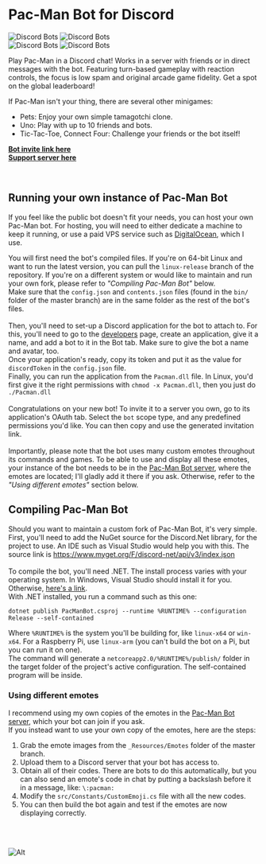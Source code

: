 # Pac-Man Bot for Discord

![Discord Bots](https://discordbots.org/api/widget/status/398127484983443468.svg) ![Discord Bots](https://discordbots.org/api/widget/servers/398127484983443468.svg?noavatar=true)  
![Discord Bots](https://discordbots.org/api/widget/lib/398127484983443468.svg?noavatar=true) ![Discord Bots](https://discordbots.org/api/widget/owner/398127484983443468.svg?noavatar=true)  

Play Pac-Man in a Discord chat! Works in a server with friends or in direct messages with the bot. Featuring turn-based gameplay with reaction controls, the focus is low spam and original arcade game fidelity. Get a spot on the global leaderboard!

If Pac-Man isn't your thing, there are several other minigames:
* Pets: Enjoy your own simple tamagotchi clone.
* Uno: Play with up to 10 friends and bots.
* Tic-Tac-Toe, Connect Four: Challenge your friends or the bot itself!

[**Bot invite link here**](http://bit.ly/pacman-bot)  
[**Support server here**](https://discord.gg/hGHnfda)  

&nbsp;

## Running your own instance of Pac-Man Bot

If you feel like the public bot doesn't fit your needs, you can host your own Pac-Man bot. For hosting, you will need to either dedicate a machine to keep it running, or use a paid VPS service such as [DigitalOcean](https://m.do.co/c/7cbf69c956b7), which I use.  

You will first need the bot's compiled files. If you're on 64-bit Linux and want to run the latest version, you can pull the `linux-release` branch of the repository. If you're on a different system or would like to maintain and run your own fork, please refer to *"Compiling Pac-Man Bot"* below.  
Make sure that the `config.json` and `contents.json` files (found in the `bin/` folder of the master branch) are in the same folder as the rest of the bot's files.  
&nbsp;  
Then, you'll need to set-up a Discord application for the bot to attach to. For this, you'll need to go to the [developers](https://discordapp.com/developers/applications/) page, create an application, give it a name, and add a bot to it in the Bot tab. Make sure to give the bot a name and avatar, too.  
Once your application's ready, copy its token and put it as the value for `discordToken` in the `config.json` file.  
Finally, you can run the application from the `Pacman.dll` file. In Linux, you'd first give it the right permissions with `chmod -x Pacman.dll`, then you just do `./Pacman.dll`  
&nbsp;  
Congratulations on your new bot! To invite it to a server you own, go to its application's OAuth tab. Select the `bot` scope type, and any predefined permissions you'd like. You can then copy and use the generated invitation link.  
&nbsp;  
Importantly, please note that the bot uses many custom emotes throughout its commands and games. To be able to use and display all these emotes, your instance of the bot needs to be in the [Pac-Man Bot server](https://discord.gg/hGHnfda), where the emotes are located; I'll gladly add it there if you ask. Otherwise, refer to the *"Using different emotes"* section below.

## Compiling Pac-Man Bot

Should you want to maintain a custom fork of Pac-Man Bot, it's very simple.  
First, you'll need to add the NuGet source for the Discord.Net library, for the project to use. An IDE such as Visual Studio would help you with this. The source link is https://www.myget.org/F/discord-net/api/v3/index.json   
&nbsp;  
To compile the bot, you'll need .NET. The install process varies with your operating system. In Windows, Visual Studio should install it for you. Otherwise, [here's a link](https://www.microsoft.com/net/learn/get-started-with-dotnet-tutorial).  
With .NET installed, you run a command such as this one:  

    dotnet publish PacManBot.csproj --runtime %RUNTIME% --configuration Release --self-contained

Where `%RUNTIME%` is the system you'll be building for, like `linux-x64` or `win-x64`. For a Raspberry Pi, use `linux-arm` (you can't build the bot on a Pi, but you can run it on one).  
The command will generate a `netcoreapp2.0/%RUNTIME%/publish/` folder in the target folder of the project's active configuration. The self-contained program will be inside.  


### Using different emotes

I recommend using my own copies of the emotes in the [Pac-Man Bot server](https://discord.gg/hGHnfda), which your bot can join if you ask.  
If you instead want to use your own copy of the emotes, here are the steps:

1. Grab the emote images from the `_Resources/Emotes` folder of the master branch.  
2. Upload them to a Discord server that your bot has access to.  
3. Obtain all of their codes. There are bots to do this automatically, but you can also send an emote's code in chat by putting a backslash before it in a message, like: `\:pacman:`  
4. Modify the `src/Constants/CustomEmoji.cs` file with all the new codes.  
5. You can then build the bot again and test if the emotes are now displaying correctly.

&nbsp;  
&nbsp;  

![Alt](https://raw.githubusercontent.com/Samrux/Pac-Man-Bot/master/_Resources/Avatar.png)
